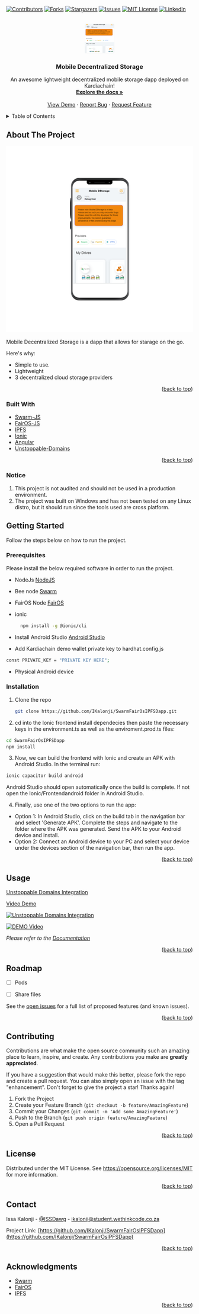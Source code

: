 <div id="top"></div>

[![Contributors][contributors-shield]][contributors-url]
[![Forks][forks-shield]][forks-url]
[![Stargazers][stars-shield]][stars-url]
[![Issues][issues-shield]][issues-url]
[![MIT License][license-shield]][license-url]
[![LinkedIn][linkedin-shield]][linkedin-url]



<!-- PROJECT LOGO -->
<br />
<div align="center">
  <a href="https://github.com/IKalonji/SwarmFairOsIPFSDapp">
    <img src="images/mobileDstorage.png" alt="Logo" width="80" height="80">
  </a>

  <h3 align="center">Mobile Decentralized Storage</h3>

  <p align="center">
    An awesome lightweight decentralized mobile storage dapp deployed on Kardiachain! 
    <br />
    <a href="https://github.com/IKalonji/SwarmFairOsIPFSDapp/blob/main/README.md"><strong>Explore the docs »</strong></a>
    <br />
    <br />
    <a href="https://www.youtube.com/watch?v=qS4lHH8TzT8">View Demo</a>
    ·
    <a href="https://github.com/IKalonji/SwarmFairOsIPFSDapp/issues">Report Bug</a>
    ·
    <a href="https://github.com/IKalonji/SwarmFairOsIPFSDapp/issues">Request Feature</a>
  </p>
</div>



<!-- TABLE OF CONTENTS -->
<details>
  <summary>Table of Contents</summary>
  <ol>
    <li>
      <a href="#about-the-project">About The Project</a>
      <ul>
        <li><a href="#built-with">Built With</a></li>
      </ul>
    </li>
    <li>
      <a href="#getting-started">Getting Started</a>
      <ul>
        <li><a href="#prerequisites">Prerequisites</a></li>
        <li><a href="#installation">Installation</a></li>
      </ul>
    </li>
    <li><a href="#usage">Usage</a></li>
    <li><a href="#roadmap">Roadmap</a></li>
    <li><a href="#contributing">Contributing</a></li>
    <li><a href="#license">License</a></li>
    <li><a href="#contact">Contact</a></li>
    <li><a href="#acknowledgments">Acknowledgments</a></li>
  </ol>
</details>



<!-- ABOUT THE PROJECT -->
## About The Project

[![Product Name Screen Shot][product-screenshot]](https://github.com/IKalonji/SwarmFairOsIPFSDapp/blob/main/README.md)

Mobile Decentralized Storage is a dapp that allows for starage on the go.

Here's why:
* Simple to use. 
* Lightweight
* 3 decentralized cloud storage providers 


<p align="right">(<a href="#top">back to top</a>)</p>



### Built With

* [Swarm-JS](https://docs.ethswarm.org/docs/)
* [FairOS-JS](https://docs.fairos.fairdatasociety.org/docs/fairOS-dfs/api-reference/)
* [IPFS](https://ipfs.io/)
* [Ionic](https://ionicframework.com/)
* [Angular](https://angular.io/)
* [Unstoppable-Domains](https://docs.unstoppabledomains.com/login-with-unstoppable/login-integration-guides/login-ui-configuration/)

<p align="right">(<a href="#top">back to top</a>)</p>

### Notice

1. This project is not audited and should not be used in a production environment.
2. The project was built on Windows and has not been tested on any Linux distro, but it should run since the tools used are cross platform. 

<!-- GETTING STARTED -->
## Getting Started

Follow the steps below on how to run the project.

### Prerequisites

Please install the below required software in order to run the project.

* NodeJs
  [NodeJS](https://nodejs.org/about/releases)

* Bee node
  [Swarm](https://docs.ethswarm.org/docs/)

* FairOS Node
  [FairOS](https://docs.fairos.fairdatasociety.org/docs/fairOS-dfs/api-reference/)

* ionic
  ```sh
    npm install -g @ionic/cli
  ```

* Install Android Studio
  [Android Studio](https://developer.android.com/studio)

* Add Kardiachain demo wallet private key to hardhat.config.js
```sh
const PRIVATE_KEY = "PRIVATE KEY HERE";  
```

* Physical Android device

### Installation 

1. Clone the repo
   ```sh
   git clone https://github.com/IKalonji/SwarmFairOsIPFSDapp.git
   ```
2. cd into the Ionic frontend install dependecies then paste the necessary keys in the environment.ts as well as the enviroment.prod.ts files:
  ```sh
  cd SwarmFairOsIPFSDapp
  npm install
  ```
3. Now, we can build the frontend with Ionic and create an APK with Android Studio. In the terminal run:
  ```sh
  ionic capacitor build android
  ```

  Android Studio should open automatically once the build is complete. If not open the Ionic/Frontendandroid folder in Android Studio.

4. Finally, use one of the two options to run the app:
  * Option 1:
    In Android Studio, click on the build tab in the navigation bar and select 'Generate APK'. Complete the steps and navigate to the folder where the APK was generated. Send the APK to your Android device and install. 
  * Option 2:
    Connect an Android device to your PC and select your device under the devices section of the navigation bar, then run the app.


<p align="right">(<a href="#top">back to top</a>)</p>


<!-- USAGE EXAMPLES -->
## Usage

[Unstoppable Domains Integration](https://youtu.be/oi0qk-Uw0D0)

[Video Demo](https://www.youtube.com/watch?v=qS4lHH8TzT8)

[![Unstoppable Domains Integration](https://img.youtube.com/vi/oi0qk-Uw0D0/0.jpg)](https://youtu.be/oi0qk-Uw0D0)

[![DEMO Video](https://img.youtube.com/vi/qS4lHH8TzT8/0.jpg)](https://youtu.be/qS4lHH8TzT8)

_Please refer to the [Documentation](https://github.com/IKalonji/SwarmFairOsIPFSDapp/blob/main/README.md)_

<p align="right">(<a href="#top">back to top</a>)</p>


<!-- ROADMAP -->
## Roadmap

- [ ] Pods
- [ ] Share files


See the [open issues](https://github.com/IKalonji/SwarmFairOsIPFSDapp/issues) for a full list of proposed features (and known issues).

<p align="right">(<a href="#top">back to top</a>)</p>


<!-- CONTRIBUTING -->
## Contributing

Contributions are what make the open source community such an amazing place to learn, inspire, and create. Any contributions you make are **greatly appreciated**.

If you have a suggestion that would make this better, please fork the repo and create a pull request. You can also simply open an issue with the tag "enhancement".
Don't forget to give the project a star! Thanks again!

1. Fork the Project
2. Create your Feature Branch (`git checkout -b feature/AmazingFeature`)
3. Commit your Changes (`git commit -m 'Add some AmazingFeature'`)
4. Push to the Branch (`git push origin feature/AmazingFeature`)
5. Open a Pull Request

<p align="right">(<a href="#top">back to top</a>)</p>


<!-- LICENSE -->
## License

Distributed under the MIT License. See https://opensource.org/licenses/MIT for more information.

<p align="right">(<a href="#top">back to top</a>)</p>


<!-- CONTACT -->
## Contact

Issa Kalonji - [@ISSDawg](https://twitter.com/ISSDawg) - ikalonji@student.wethinkcode.co.za

Project Link: [https://github.com/IKalonji/SwarmFairOsIPFSDapp](https://github.com/IKalonji/SwarmFairOsIPFSDapp)

<p align="right">(<a href="#top">back to top</a>)</p>



<!-- ACKNOWLEDGMENTS -->
## Acknowledgments

* [Swarm](https://docs.ethswarm.org/docs/)
* [FairOS](https://docs.fairos.fairdatasociety.org/docs/fairOS-dfs/api-reference/)
* [IPFS](https://ipfs.io/)

<p align="right">(<a href="#top">back to top</a>)</p>


<!-- MARKDOWN LINKS & IMAGES -->
<!-- https://www.markdownguide.org/basic-syntax/#reference-style-links -->
[contributors-shield]: https://img.shields.io/github/contributors/IKalonji/SwarmFairOsIPFSDapp.svg?style=for-the-badge
[contributors-url]: https://github.com/IKalonji/SwarmFairOsIPFSDapp/graphs/contributors
[forks-shield]: https://img.shields.io/github/forks/IKalonji/SwarmFairOsIPFSDapp.svg?style=for-the-badge
[forks-url]: https://github.com/IKalonji/SwarmFairOsIPFSDapp/network/members
[stars-shield]: https://img.shields.io/github/stars/IKalonji/SwarmFairOsIPFSDapp.svg?style=for-the-badge
[stars-url]: https://github.com/IKalonji/SwarmFairOsIPFSDapp/stargazers
[issues-shield]: https://img.shields.io/github/issues/IKalonji/SwarmFairOsIPFSDapp.svg?style=for-the-badge
[issues-url]: https://github.com/IKalonji/SwarmFairOsIPFSDapp/issues
[license-shield]: https://img.shields.io/github/license/IKalonji/SwarmFairOsIPFSDapp.svg?style=for-the-badge
[license-url]: https://github.com/IKalonji/SwarmFairOsIPFSDapp/blob/main/LICENSE.txt
[linkedin-shield]: https://img.shields.io/badge/-LinkedIn-black.svg?style=for-the-badge&logo=linkedin&colorB=555
[linkedin-url]: https://www.linkedin.com/in/issa-kalonji-b301851ba/
[product-screenshot]: images/mobileImage.png
